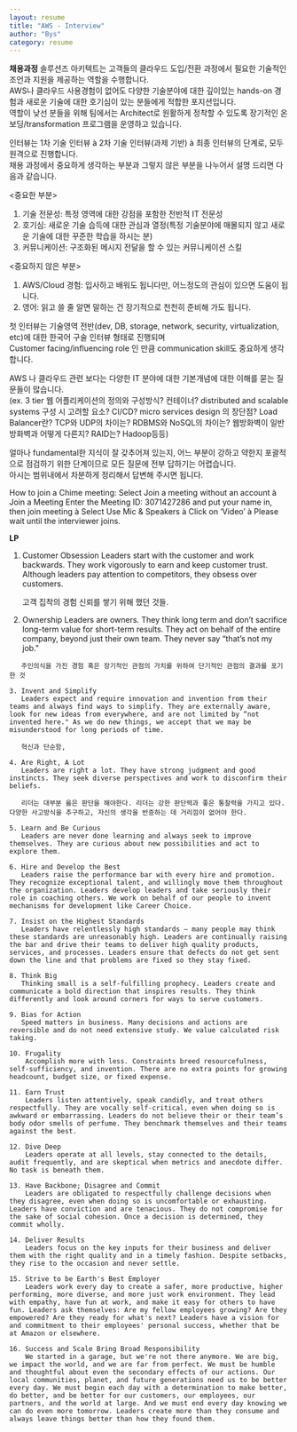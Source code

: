 ```yaml
---
layout: resume
title: "AWS - Interview"
author: "Bys"
category: resume
---
```



**채용과정**
솔루션즈 아키텍트는 고객들의 클라우드 도입/전환 과정에서 필요한 기술적인 조언과 지원을 제공하는 역할을 수행합니다.  
AWS나 클라우드 사용경험이 없어도 다양한 기술분야에 대한 깊이있는 hands-on 경험과 새로운 기술에 대한 호기심이 있는 분들에게 적합한 포지션입니다.  
역할이 낮선 분들을 위해 팀에서는 Architect로 원활하게 정착할 수 있도록 장기적인 온보딩/transformation 프로그램을 운영하고 있습니다.  

인터뷰는 1차 기술 인터뷰 à 2차 기술 인터뷰(과제 기반) à 최종 인터뷰의 단계로, 모두 원격으로 진행합니다.  
채용 과정에서 중요하게 생각하는 부분과 그렇지 않은 부분을 나누어서 설명 드리면 다음과 같습니다.  

<중요한 부분>  

1. 기술 전문성: 특정 영역에 대한 강점을 포함한 전반적 IT 전문성  
2. 호기심: 새로운 기술 습득에 대한 관심과 열정(특정 기술분야에 매몰되지 않고 새로운 기술에 대한 꾸준한 학습을 하시는 분)  
3. 커뮤니케이션: 구조화된 메시지 전달을 할 수 있는 커뮤니케이션 스킬  

<중요하지 않은 부분>  

1. AWS/Cloud 경험: 입사하고 배워도 됩니다만, 어느정도의 관심이 있으면 도움이 됩니다.  
2. 영어: 읽고 쓸 줄 알면 말하는 건 장기적으로 천천히 준비해 가도 됩니다.  

첫 인터뷰는 기술영역 전반(dev, DB, storage, network, security, virtualization, etc)에 대한 한국어 구술 인터뷰 형태로 진행되며  
Customer facing/influencing role 인 만큼 communication skill도 중요하게 생각합니다.  

AWS 나 클라우드 관련 보다는 다양한 IT 분야에 대한 기본개념에 대한 이해를 묻는 질문들이 많습니다.  
(ex. 3 tier 웹 어플리케이션의 정의와 구성방식? 컨테이너? distributed and scalable systems 구성 시 고려할 요소? CI/CD? micro services design 의 장단점? Load Balancer란? TCP와 UDP의 차이는? RDBMS와 NoSQL의 차이는? 웹방화벽이 일반 방화벽과 어떻게 다른지? RAID는? Hadoop등등)  

얼마나 fundamental한 지식이 잘 갖추어져 있는지, 어느 부분이 강하고 약한지 포괄적으로 점검하기 위한 단계이므로 모든 질문에 전부 답하기는 어렵습니다.  
아시는 범위내에서 차분하게 정리해서 답변해 주시면 됩니다.  

 How to join a Chime meeting:
  Select Join a meeting without an account à Join a Meeting
Enter the Meeting ID: 3071427286 and put your name in, then join meeting
à Select Use Mic & Speakers à Click on ‘Video’ à Please wait until the interviewer joins.


**LP**

1. Customer Obsession
   Leaders start with the customer and work backwards. They work vigorously to earn and keep customer trust. Although leaders pay attention to competitors, they obsess over customers.

   고객 집착의 경험 신뢰를 쌓기 위해 했던 것들.

2. Ownership
   Leaders are owners. They think long term and don’t sacrifice long-term value for short-term results. They act on behalf of the entire company, beyond just their own team. They never say “that’s not my job."
~~~~
   주인의식을 가진 경험 혹은 장기적인 관점의 가치를 위하여 단기적인 관점의 결과를 포기한 것

3. Invent and Simplify
   Leaders expect and require innovation and invention from their teams and always find ways to simplify. They are externally aware, look for new ideas from everywhere, and are not limited by “not invented here." As we do new things, we accept that we may be misunderstood for long periods of time.

   혁신과 단순함, 

4. Are Right, A Lot
   Leaders are right a lot. They have strong judgment and good instincts. They seek diverse perspectives and work to disconfirm their beliefs.

   리더는 대부분 옳은 판단을 해야한다. 리더는 강한 판단력과 좋은 통찰력을 가지고 있다. 다양한 사고방식을 추구하고, 자신의 생각을 반증하는 데 거리낌이 없어야 한다.

5. Learn and Be Curious
   Leaders are never done learning and always seek to improve themselves. They are curious about new possibilities and act to explore them.

6. Hire and Develop the Best
   Leaders raise the performance bar with every hire and promotion. They recognize exceptional talent, and willingly move them throughout the organization. Leaders develop leaders and take seriously their role in coaching others. We work on behalf of our people to invent mechanisms for development like Career Choice.

7. Insist on the Highest Standards
   Leaders have relentlessly high standards — many people may think these standards are unreasonably high. Leaders are continually raising the bar and drive their teams to deliver high quality products, services, and processes. Leaders ensure that defects do not get sent down the line and that problems are fixed so they stay fixed.

8. Think Big
   Thinking small is a self-fulfilling prophecy. Leaders create and communicate a bold direction that inspires results. They think differently and look around corners for ways to serve customers.

9. Bias for Action
   Speed matters in business. Many decisions and actions are reversible and do not need extensive study. We value calculated risk taking. 

10. Frugality
    Accomplish more with less. Constraints breed resourcefulness, self-sufficiency, and invention. There are no extra points for growing headcount, budget size, or fixed expense.

11. Earn Trust
    Leaders listen attentively, speak candidly, and treat others respectfully. They are vocally self-critical, even when doing so is awkward or embarrassing. Leaders do not believe their or their team’s body odor smells of perfume. They benchmark themselves and their teams against the best.

12. Dive Deep
    Leaders operate at all levels, stay connected to the details, audit frequently, and are skeptical when metrics and anecdote differ. No task is beneath them.

13. Have Backbone; Disagree and Commit
    Leaders are obligated to respectfully challenge decisions when they disagree, even when doing so is uncomfortable or exhausting. Leaders have conviction and are tenacious. They do not compromise for the sake of social cohesion. Once a decision is determined, they commit wholly.

14. Deliver Results
    Leaders focus on the key inputs for their business and deliver them with the right quality and in a timely fashion. Despite setbacks, they rise to the occasion and never settle.

15. Strive to be Earth's Best Employer
    Leaders work every day to create a safer, more productive, higher performing, more diverse, and more just work environment. They lead with empathy, have fun at work, and make it easy for others to have fun. Leaders ask themselves: Are my fellow employees growing? Are they empowered? Are they ready for what's next? Leaders have a vision for and commitment to their employees' personal success, whether that be at Amazon or elsewhere.

16. Success and Scale Bring Broad Responsibility
    We started in a garage, but we're not there anymore. We are big, we impact the world, and we are far from perfect. We must be humble and thoughtful about even the secondary effects of our actions. Our local communities, planet, and future generations need us to be better every day. We must begin each day with a determination to make better, do better, and be better for our customers, our employees, our partners, and the world at large. And we must end every day knowing we can do even more tomorrow. Leaders create more than they consume and always leave things better than how they found them.